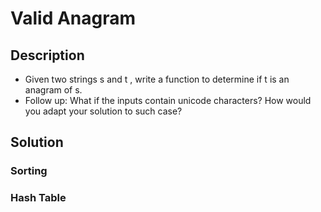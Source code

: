 # Valid Anagram

## Description

* Given two strings s and t , write a function to determine if t is an anagram of s.
* Follow up: What if the inputs contain unicode characters? How would you adapt your solution to such case?

## Solution

### Sorting

### Hash Table
